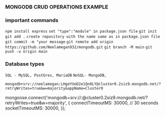 ### MONGODB CRUD OPERATIONS EXAMPLE

### important commands

`npm install express`
`set "type":"module" in package.json file`
`git init`
`git add .`
`create repository with the name same as in package.json file`
`git commit -m "your message`
`git remote add origin https://github.com/Neelamegan932/mongodb.git`
`git branch -M main`
`git push -u origin main`

### Database types

`SQL - MySQL, PostGres, MariaDB`
`NoSQL- MongoDB, `

`mongodb+srv://neelamegan:LHgeYUoD2e1Qn0LY@cluster0.2siz9.mongodb.net/?retryWrites=true&w=majority&appName=Cluster0`

mongoose.connect('mongodb+srv://<username>:<password>@cluster0.2siz9.mongodb.net/<dbname>?retryWrites=true&w=majority', {
connectTimeoutMS: 30000, // 30 seconds
socketTimeoutMS: 30000,
});
